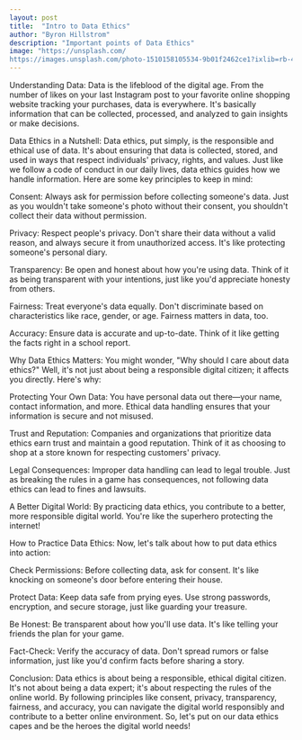 ```yaml
---
layout: post
title:  "Intro to Data Ethics"
author: "Byron Hillstrom"
description: "Important points of Data Ethics"
image: "https://unsplash.com/
https://images.unsplash.com/photo-1510158105534-9b01f2462ce1?ixlib=rb-4.0.3&q=85&fm=jpg&crop=entropy&cs=srgb&dl=kyle-glenn-gHwDURuSafI-unsplash.jpg&w=640"
--- 
```


Understanding Data:
Data is the lifeblood of the digital age. From the number of likes on your last Instagram post to your favorite online shopping website tracking your purchases, data is everywhere. It's basically information that can be collected, processed, and analyzed to gain insights or make decisions.

Data Ethics in a Nutshell:
Data ethics, put simply, is the responsible and ethical use of data. It's about ensuring that data is collected, stored, and used in ways that respect individuals' privacy, rights, and values. Just like we follow a code of conduct in our daily lives, data ethics guides how we handle information. Here are some key principles to keep in mind:

Consent:
Always ask for permission before collecting someone's data. Just as you wouldn't take someone's photo without their consent, you shouldn't collect their data without permission.

Privacy:
Respect people's privacy. Don't share their data without a valid reason, and always secure it from unauthorized access. It's like protecting someone's personal diary.

Transparency:
Be open and honest about how you're using data. Think of it as being transparent with your intentions, just like you'd appreciate honesty from others.

Fairness:
Treat everyone's data equally. Don't discriminate based on characteristics like race, gender, or age. Fairness matters in data, too.

Accuracy:
Ensure data is accurate and up-to-date. Think of it like getting the facts right in a school report.

Why Data Ethics Matters:
You might wonder, "Why should I care about data ethics?" Well, it's not just about being a responsible digital citizen; it affects you directly. Here's why:

Protecting Your Own Data:
You have personal data out there—your name, contact information, and more. Ethical data handling ensures that your information is secure and not misused.

Trust and Reputation:
Companies and organizations that prioritize data ethics earn trust and maintain a good reputation. Think of it as choosing to shop at a store known for respecting customers' privacy.

Legal Consequences:
Improper data handling can lead to legal trouble. Just as breaking the rules in a game has consequences, not following data ethics can lead to fines and lawsuits.

A Better Digital World:
By practicing data ethics, you contribute to a better, more responsible digital world. You're like the superhero protecting the internet!

How to Practice Data Ethics:
Now, let's talk about how to put data ethics into action:

Check Permissions:
Before collecting data, ask for consent. It's like knocking on someone's door before entering their house.

Protect Data:
Keep data safe from prying eyes. Use strong passwords, encryption, and secure storage, just like guarding your treasure.

Be Honest:
Be transparent about how you'll use data. It's like telling your friends the plan for your game.

Fact-Check:
Verify the accuracy of data. Don't spread rumors or false information, just like you'd confirm facts before sharing a story.

Conclusion:
Data ethics is about being a responsible, ethical digital citizen. It's not about being a data expert; it's about respecting the rules of the online world. By following principles like consent, privacy, transparency, fairness, and accuracy, you can navigate the digital world responsibly and contribute to a better online environment. So, let's put on our data ethics capes and be the heroes the digital world needs!
